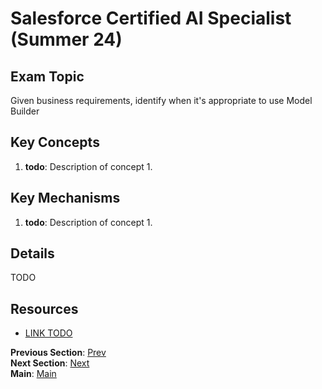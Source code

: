 # Salesforce Certified AI Specialist (Summer 24)

## Exam Topic
Given business requirements, identify when it's appropriate to use Model Builder

## Key Concepts
1. **todo**: Description of concept 1.

## Key Mechanisms
1. **todo**: Description of concept 1.

## Details

TODO



## Resources
- [LINK TODO](URL)

**Previous Section**: [Prev](./4.4.md)<br />
**Next Section**: [Next](./5.2.md)<br />
**Main**: [Main](../README.md)